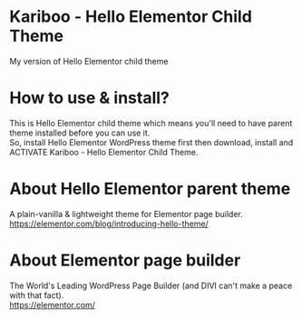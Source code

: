 # Kariboo - Hello Elementor Child Theme
My version of Hello Elementor child theme

# How to use & install?
This is Hello Elementor child theme which means you'll need to have parent theme installed before you can use it.<br/>
So, install Hello Elementor WordPress theme first then download, install and ACTIVATE Kariboo - Hello Elementor Child Theme.

# About Hello Elementor parent theme
A plain-vanilla & lightweight theme for Elementor page builder.<br/>
https://elementor.com/blog/introducing-hello-theme/

# About Elementor page builder
The World's Leading WordPress Page Builder (and DIVI can't make a peace with that fact).<br/>
https://elementor.com/
